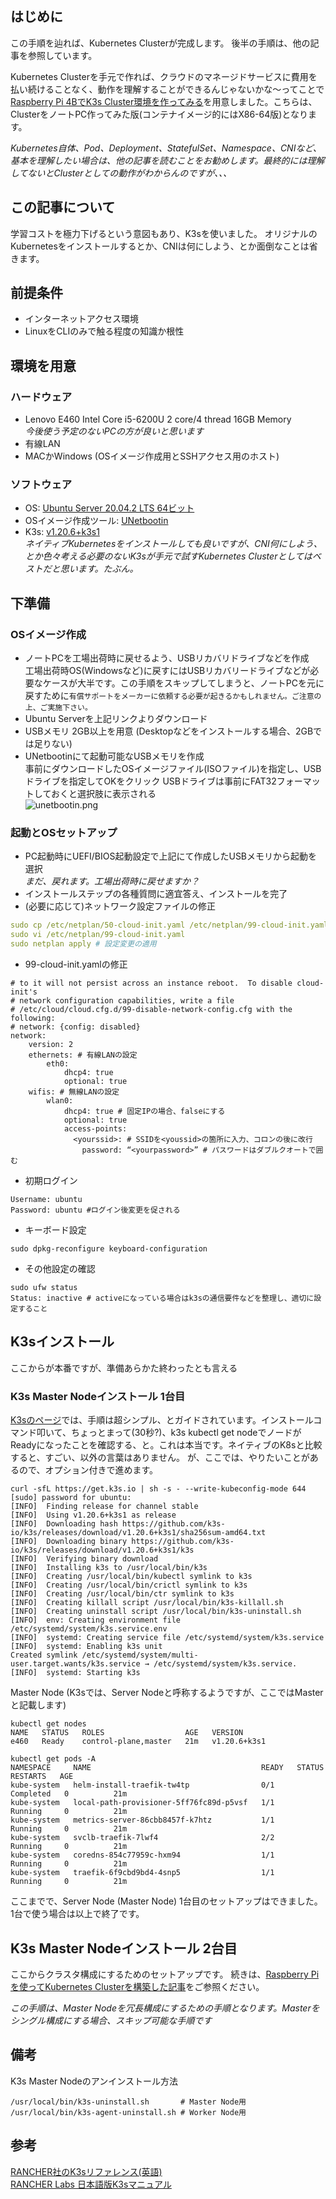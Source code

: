 ## はじめに
この手順を辿れば、Kubernetes Clusterが完成します。
後半の手順は、他の記事を参照しています。

Kubernetes Clusterを手元で作れば、クラウドのマネージドサービスに費用を払い続けることなく、動作を理解することができるんじゃないかな〜ってことで[Raspberry Pi 4BでK3s Cluster環境を作ってみる](https://github.com/fujitake/k8slearn/blob/main/docs/20210614_configure_k3s_w_rasppi_jp.md)を用意しました。こちらは、ClusterをノートPC作ってみた版(コンテナイメージ的にはX86-64版)となります。

*Kubernetes自体、Pod、Deployment、StatefulSet、Namespace、CNIなど、基本を理解したい場合は、他の記事を読むことをお勧めします。最終的には理解してないとClusterとしての動作がわからんのですが、、、*

## この記事について
学習コストを極力下げるという意図もあり、K3sを使いました。
オリジナルのKubernetesをインストールするとか、CNIは何にしよう、とか面倒なことは省きます。

## 前提条件
- インターネットアクセス環境
- LinuxをCLIのみで触る程度の知識か根性

## 環境を用意
### ハードウェア
- Lenovo E460 Intel Core i5-6200U 2 core/4 thread 16GB Memory  
*今後使う予定のないPCの方が良いと思います*
- 有線LAN
- MACかWindows (OSイメージ作成用とSSHアクセス用のホスト)

### ソフトウェア
- OS: [Ubuntu Server 20.04.2 LTS 64ビット](https://ubuntu.com/download/server)
- OSイメージ作成ツール: [UNetbootin](https://unetbootin.github.io)
- K3s: [v1.20.6+k3s1](https://k3s.io)  
*ネイティブKubernetesをインストールしても良いですが、CNI何にしよう、とか色々考える必要のないK3sが手元で試すKubernetes Clusterとしてはベストだと思います。たぶん。*

## 下準備
### OSイメージ作成
- ノートPCを工場出荷時に戻せるよう、USBリカバリドライブなどを作成  
工場出荷時OS(Windowsなど)に戻すにはUSBリカバリードライブなどが必要なケースが大半です。この手順をスキップしてしまうと、ノートPCを元に戻すために`有償サポートをメーカーに依頼する必要が起きるかもしれません。ご注意の上、ご実施下さい。`
- Ubuntu Serverを上記リンクよりダウンロード
- USBメモリ 2GB以上を用意 (Desktopなどをインストールする場合、2GBでは足りない)
- UNetbootinにて起動可能なUSBメモリを作成  
事前にダウンロードしたOSイメージファイル(ISOファイル)を指定し、USBドライブを指定してOKをクリック
USBドライブは事前にFAT32フォーマットしておくと選択肢に表示される  
![unetbootin.png](../../imgs/unetbootin.png)

### 起動とOSセットアップ
- PC起動時にUEFI/BIOS起動設定で上記にて作成したUSBメモリから起動を選択  
*まだ、戻れます。工場出荷時に戻せますか？*
- インストールステップの各種質問に適宜答え、インストールを完了  
- (必要に応じて)ネットワーク設定ファイルの修正

```shell:cloud-init.yaml
sudo cp /etc/netplan/50-cloud-init.yaml /etc/netplan/99-cloud-init.yaml # ファイルをコピー
sudo vi /etc/netplan/99-cloud-init.yaml
sudo netplan apply # 設定変更の適用
```
- 99-cloud-init.yamlの修正

```shell:修正例
# to it will not persist across an instance reboot.  To disable cloud-init's
# network configuration capabilities, write a file
# /etc/cloud/cloud.cfg.d/99-disable-network-config.cfg with the following:
# network: {config: disabled}
network:
    version: 2
    ethernets: # 有線LANの設定
        eth0:
            dhcp4: true
            optional: true
    wifis: # 無線LANの設定
        wlan0:
            dhcp4: true # 固定IPの場合、falseにする
            optional: true
            access-points:
              <yourssid>: # SSIDを<youssid>の箇所に入力、コロンの後に改行
                password: “<yourpassword>” # パスワードはダブルクオートで囲む

```
- 初期ログイン

```shell:初期ログイン
Username: ubuntu
Password: ubuntu #ログイン後変更を促される
```
- キーボード設定

```shell:キーボード設定
sudo dpkg-reconfigure keyboard-configuration
```
- その他設定の確認

```shell:その他設定の確認
sudo ufw status
Status: inactive # activeになっている場合はk3sの通信要件などを整理し、適切に設定すること
```
## K3sインストール
ここからが本番ですが、準備あらかた終わったとも言える
### K3s Master Nodeインストール 1台目
[K3sのページ](https://k3s.io)では、手順は超シンプル、とガイドされています。インストールコマンド叩いて、ちょっとまって(30秒?)、k3s kubectl get nodeでノードがReadyになったことを確認する、と。これは本当です。ネイティブのK8sと比較すると、すごい、以外の言葉はありません。
が、ここでは、やりたいことがあるので、オプション付きで進めます。

```shell:インストールコマンド
curl -sfL https://get.k3s.io | sh -s - --write-kubeconfig-mode 644
[sudo] password for ubuntu:
[INFO]  Finding release for channel stable
[INFO]  Using v1.20.6+k3s1 as release
[INFO]  Downloading hash https://github.com/k3s-io/k3s/releases/download/v1.20.6+k3s1/sha256sum-amd64.txt
[INFO]  Downloading binary https://github.com/k3s-io/k3s/releases/download/v1.20.6+k3s1/k3s
[INFO]  Verifying binary download
[INFO]  Installing k3s to /usr/local/bin/k3s
[INFO]  Creating /usr/local/bin/kubectl symlink to k3s
[INFO]  Creating /usr/local/bin/crictl symlink to k3s
[INFO]  Creating /usr/local/bin/ctr symlink to k3s
[INFO]  Creating killall script /usr/local/bin/k3s-killall.sh
[INFO]  Creating uninstall script /usr/local/bin/k3s-uninstall.sh
[INFO]  env: Creating environment file /etc/systemd/system/k3s.service.env
[INFO]  systemd: Creating service file /etc/systemd/system/k3s.service
[INFO]  systemd: Enabling k3s unit
Created symlink /etc/systemd/system/multi-user.target.wants/k3s.service → /etc/systemd/system/k3s.service.
[INFO]  systemd: Starting k3s

```
Master Node (K3sでは、Server Nodeと呼称するようですが、ここではMasterと記載します)

```shell:nodeの確認
kubectl get nodes
NAME   STATUS   ROLES                  AGE   VERSION
e460   Ready    control-plane,master   21m   v1.20.6+k3s1
```

```shell:podの状態確認
kubectl get pods -A
NAMESPACE     NAME                                      READY   STATUS      RESTARTS   AGE
kube-system   helm-install-traefik-tw4tp                0/1     Completed   0          21m
kube-system   local-path-provisioner-5ff76fc89d-p5vsf   1/1     Running     0          21m
kube-system   metrics-server-86cbb8457f-k7htz           1/1     Running     0          21m
kube-system   svclb-traefik-7lwf4                       2/2     Running     0          21m
kube-system   coredns-854c77959c-hxm94                  1/1     Running     0          21m
kube-system   traefik-6f9cbd9bd4-4snp5                  1/1     Running     0          21m
```
ここまでで、Server Node (Master Node) 1台目のセットアップはできました。1台で使う場合は以上で終了です。

## K3s Master Nodeインストール 2台目
ここからクラスタ構成にするためのセットアップです。
続きは、[Raspberry Piを使ってKubernetes Clusterを構築した記事](https://github.com/fujitake/k8slearn/blob/main/docs/20210614_configure_k3s_w_rasppi_jp.md#5k3s-%E3%81%AEcluster%E6%A7%8B%E6%88%90%E5%8C%96)をご参照ください。

*この手順は、Master Nodeを冗長構成にするための手順となります。Masterをシングル構成にする場合、スキップ可能な手順です*

## 備考
K3s Master Nodeのアンインストール方法

```shell:K3sアンインストールコマンド
/usr/local/bin/k3s-uninstall.sh       # Master Node用
/usr/local/bin/k3s-agent-uninstall.sh # Worker Node用
```

## 参考
[RANCHER社のK3sリファレンス(英語)](https://rancher.com/docs/k3s/latest/en/)  
[RANCHER Labs 日本語版K3sマニュアル](https://rancher.co.jp/pdfs/K3s-eBook4Styles0507.pdf)
